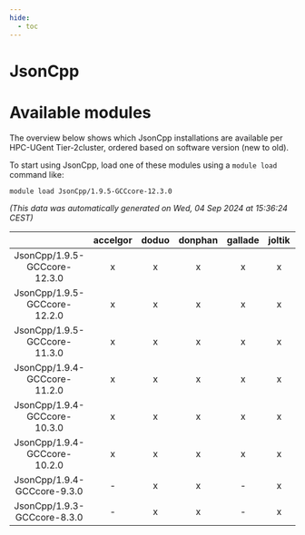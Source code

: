 ```yaml
---
hide:
  - toc
---
```


JsonCpp
=======

# Available modules


The overview below shows which JsonCpp installations are available per HPC-UGent Tier-2cluster, ordered based on software version (new to old).

To start using JsonCpp, load one of these modules using a `module load` command like:

```shell
module load JsonCpp/1.9.5-GCCcore-12.3.0
```

*(This data was automatically generated on Wed, 04 Sep 2024 at 15:36:24 CEST)*  

| |accelgor|doduo|donphan|gallade|joltik|shinx|skitty|
| :---: | :---: | :---: | :---: | :---: | :---: | :---: | :---: |
|JsonCpp/1.9.5-GCCcore-12.3.0|x|x|x|x|x|x|x|
|JsonCpp/1.9.5-GCCcore-12.2.0|x|x|x|x|x|-|x|
|JsonCpp/1.9.5-GCCcore-11.3.0|x|x|x|x|x|-|x|
|JsonCpp/1.9.4-GCCcore-11.2.0|x|x|x|x|x|-|x|
|JsonCpp/1.9.4-GCCcore-10.3.0|x|x|x|x|x|-|x|
|JsonCpp/1.9.4-GCCcore-10.2.0|x|x|x|x|x|-|x|
|JsonCpp/1.9.4-GCCcore-9.3.0|-|x|x|-|x|-|x|
|JsonCpp/1.9.3-GCCcore-8.3.0|-|x|x|-|x|-|x|
